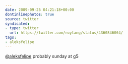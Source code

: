 ```yaml
---
date: 2009-09-25 04:21:18+00:00
dontinlinephotos: true
source: twitter
syndicated:
- type: twitter
  url: https://twitter.com/roytang/status/4360846064/
tags:
- aleksfelipe
---
```


[@aleksfelipe](https://twitter.com/aleksfelipe/) probably sunday at g5